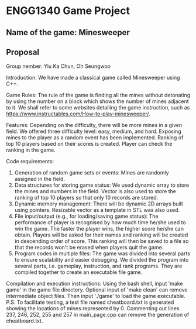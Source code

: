 # ENGG1340 Game Project
## Name of the game: Minesweeper
## Proposal

Group nember: Yiu Ka Chun, Oh Seungwoo

Introduction: We have made a classical game called Minesweeper using C++. 

Game Rules: The rule of the game is finding all the mines without detonating by using the number on a block which shows the number of mines adjacent to it. We shall refer to some websites detailing the game instruction, such as https://www.instructables.com/How-to-play-minesweeper/.

Features: Depending on the difficulty, there will be more mines in a given field. We offered three difficulty level: easy, medium, and hard. Exposing mines to the player as a random event has been implemented. Ranking of top 10 players based on their scores is created. Player can check the ranking in the game.

Code requirements:
1. Generation of random game sets or events: Mines are randomly assigned in the field.
2. Data structures for storing game status: We used dynamic array to store the mines and numbers in the field. Vector is also used to store the ranking of top 10 players so that only 10 records are stored.
3. Dynamic memory management: There will be dynamic 2D arrays built using pointers. Resizable vector as a template in STL was also used.
4. File input/output (e.g., for loading/saving game status): The performance of player is recognised by how much time he/she used to win the game. The faster the player wins, the higher score he/she can obtain. Players will be asked for their names and ranking will be created in descending order of score. This ranking will then be saved to a file so that the records won't be erased when players quit the game.
5. Program codes in multiple files: The game was divided into several parts to ensure scalability and easier debugging. We divided the program into several parts, i.e. gameplay, instruction, and rank programs. They are compiled together to create an executable file game.

Compilation and execution instructions: Using the bash shell, input 'make game' in the game file directory. Optional input of 'make clean' can remove intermediate object files. Then input './game' to load the game executable.
P.S. To facilitate testing, a test file named cheatboard.txt is generated showing the locations of mines represented by 0. Commenting out lines 237, 246, 252, 255 and 257 in main_page.cpp can remove the generation of cheatboard.txt.
